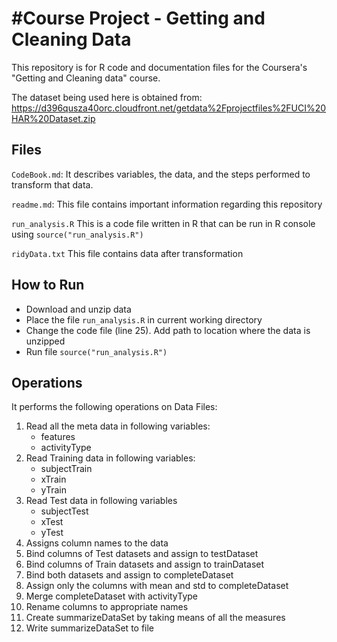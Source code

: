 
#Course Project - Getting and Cleaning Data 
==========================================

This repository is for R code and documentation files for the Coursera's "Getting and Cleaning data" course.

The dataset being used here is obtained from: https://d396qusza40orc.cloudfront.net/getdata%2Fprojectfiles%2FUCI%20HAR%20Dataset.zip

## Files

`CodeBook.md`: It describes variables, the data, and the steps performed to transform that data.

`readme.md`: This file contains important information regarding this repository

`run_analysis.R` This is a code file written in R that can be run in R console using `source("run_analysis.R")`

`ridyData.txt` This file contains data after transformation

## How to Run

* Download and unzip data
* Place the file `run_analysis.R` in current working directory
* Change the code file (line 25). Add path to location where the data is unzipped
* Run file `source("run_analysis.R")`

## Operations
It performs the following operations on Data Files:

1. Read all the meta data  in following variables:
	* features 
	* activityType
2. Read Training data in following variables:
	* subjectTrain 
	* xTrain 
	* yTrain
3. Read Test data in following variables
	* subjectTest
	* xTest
	* yTest
4. Assigns column names to the data 
5. Bind columns of Test datasets and assign to testDataset
6. Bind columns of Train datasets and assign to trainDataset
7. Bind both datasets and assign to completeDataset
8. Assign only the columns with mean and std to completeDataset
9. Merge completeDataset with activityType 
10. Rename columns to appropriate names
11. Create summarizeDataSet by taking means of all the measures
12. Write summarizeDataSet to file
